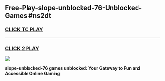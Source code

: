 
## Free-Play-slope-unblocked-76-Unblocked-Games #ns2dt
<h3>
<a href="https://news.freeplayer.one?title=slope-unblocked-76&ref=8M">CLICK TO PLAY</a></h3>
<hr>

<h3>
<a href="https://news.freeplayer.one?title=slope-unblocked-76&ref=8M">CLICK 2 PLAY</a>
  
</h3>

<a href="https://news.freeplayer.one?title=slope-unblocked-76&ref=8M"><img src="https://clearcache.store/games.png"></a>


**slope-unblocked-76 games unblocked: Your Gateway to Fun and Accessible Online Gaming**
